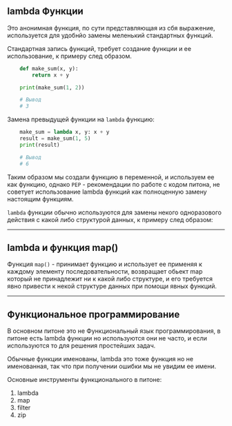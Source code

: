 lambda Функции
---
Это анонимная функция, по сути представляющая из сбя выражение, используется
для удобнйо замены меленький стандартных функций.

Стандартная запись функций, требует создание функции и ее использование, к
примеру след образом.

```python
    def make_sum(x, y):
        return x + y

    print(make_sum(1, 2))

    # Вывод 
    # 3
```

Замена превыдущей функции на `lambda` функцию:

```python
    make_sum = lambda x, y: x + y
    result = make_sum(1, 5)
    print(result)

    # Вывод 
    # 6
```

Таким образом мы создали функцию в переменной, и используем ее как 
функцию, однако `PEP` - рекомендации по работе с кодом питона, не 
советует использование lambda функций как полноценную замену настоящим 
функциям.

`lambda` функции обычно используются для замены некого одноразового 
действия с какой либо структурой данных, к примеру след образом: 

---

lambda и функция map()
---
Функция `map()` -  принимает функцию и использует ее применяя к каждому 
элементу последовательности, возвращает обьект map который не принадлежит
ни к какой либо структуре, и его требуется явно привести к некой структуре 
данных при помощи явных функций.

---

Функциональное программирование
---
В основном питоне это не Функциональный язык программирования, 
в питоне есть lambda функции но используются они не часто, и 
если используются то для решения простейших задач.

Обычные функции именованы, lambda это тоже функция но не 
именованная, так что при получении ошибки мы не увидим ее имени.

Основные инструменты функционального в питоне:

1) lambda
2) map
3) filter
4) zip 


